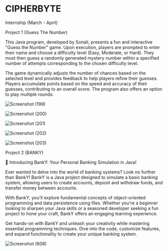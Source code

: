 # CIPHERBYTE
Internship (March - April)

Project 1 (Guess The Number)

This Java program, developed by Sonali, presents a fun and interactive "Guess the Number" game. Upon execution, players are prompted to enter their name and choose a difficulty level (Easy, Moderate, or Hard). They must then guess a randomly generated mystery number within a specified number of attempts corresponding to the chosen difficulty level.

The game dynamically adjusts the number of chances based on the selected level and provides feedback to help players refine their guesses. Players accumulate points based on the speed and accuracy of their guesses, contributing to an overall score. The program also offers an option to play multiple rounds.


![Screenshot (199)](https://github.com/sonalitech/CIPHERBYTE/assets/137139854/cd1e895c-6930-401f-a1ef-48618e0a6927)

![Screenshot (200)](https://github.com/sonalitech/CIPHERBYTE/assets/137139854/4d0df32e-bc40-4db2-b1ff-f19f9c1b072f)

![Screenshot (201)](https://github.com/sonalitech/CIPHERBYTE/assets/137139854/ca098a20-4832-4c08-928c-b7220ee97926)

![Screenshot (202)](https://github.com/sonalitech/CIPHERBYTE/assets/137139854/52752323-f028-47e0-b168-5850395a21a8)

![Screenshot (203)](https://github.com/sonalitech/CIPHERBYTE/assets/137139854/ac77cf0b-30a2-4c9a-92fe-e71ef46241dc)


Project 2 (BANKY)

🏦 Introducing BankY: Your Personal Banking Simulation in Java!

Ever wanted to delve into the world of banking systems? Look no further than BankY! BankY is a Java project designed to simulate a basic banking system, allowing users to create accounts, deposit and withdraw funds, and transfer money between accounts.

With BankY, you'll explore fundamental concepts of object-oriented programming and data persistence using files. Whether you're a beginner looking to sharpen your Java skills or a seasoned developer seeking a fun project to hone your craft, BankY offers an engaging learning experience.

Get hands-on with BankY and unleash your creativity while mastering essential programming techniques. Dive into the code, customize features, and expand functionality to create your unique banking system.


![Screenshot (608)](https://github.com/sonalitech/CBTCIP/assets/137139854/70491b39-91f6-45b0-9871-18f40bdb39a9)



